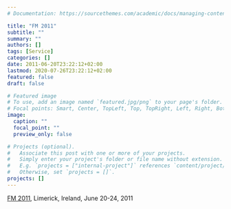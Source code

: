 ```yaml
---
# Documentation: https://sourcethemes.com/academic/docs/managing-content/

title: "FM 2011"
subtitle: ""
summary: ""
authors: []
tags: [Service]
categories: []
date: 2011-06-20T23:22:12+02:00
lastmod: 2020-07-26T23:22:12+02:00
featured: false
draft: false

# Featured image
# To use, add an image named `featured.jpg/png` to your page's folder.
# Focal points: Smart, Center, TopLeft, Top, TopRight, Left, Right, BottomLeft, Bottom, BottomRight.
image:
  caption: ""
  focal_point: ""
  preview_only: false

# Projects (optional).
#   Associate this post with one or more of your projects.
#   Simply enter your project's folder or file name without extension.
#   E.g. `projects = ["internal-project"]` references `content/project/deep-learning/index.md`.
#   Otherwise, set `projects = []`.
projects: []
---
```

[FM 2011](http://www.lero.ie/fm2011), Limerick, Ireland, June 20-24, 2011
